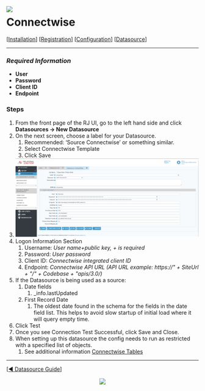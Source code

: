  <a href="http://www.sesamesoftware.com"><img align=left src="../images/RJOrbit110x110.png"></img></a>

[comment]: # (Change Heading to reflect Datasource)

# Connectwise

[comment]: # (Leave Nav BAR untouched)

[[Installation](../guides/installguide.md)] [[Registration](../guides/RegistrationGuide.md)] [[Configuration](../guides/configurationGuide.md)] [[Datasource](../guides/DatasourceGuide.md)]

---

[comment]: # (Leave Or Alter Required info as needed)

### *Required Information*

* **User**
* **Password**
* **Client ID**
* **Endpoint**

### Steps

[comment]: # (step 1 is common to all Datasources)
[comment]: # (Step 2.1and 2.2 should be adjusted for Data Source specific)
[comment]: # (Step 3 should be Image of the datasource you can add the screenshot to the images folder or create a placeholder like {image of datasource screen})
[comment]: # (adjust step 4 and below as needed)

1. From the front page of the RJ UI, go to the left hand side and click **Datasources &rarr; New Datasource**
2. On the next screen, choose a label for your Datasource.
   1. Recommended: ‘Source Connectwise’ or something similar.
   2. Select Connectwise Template
   3. Click Save
3. ![Connectwise Datasource](../images/Connectwise.PNG)
4. Logon Information Section
   1. Username: *User name+public key, + is required*
   2. Password: *User password*
   3. Client ID: *Connectwise integrated client ID*
   4. Endpoint: *Connectwise API URL (API URL example: https://" + SiteUrl + "/" + Codebase + "apis/3.0/)*
5. If the Datasource is being used as a source:
      1. Date fields
         1. _info.lastUpdated
      2. First Record Date
         1. The oldest date found in the schema for the fields in the date field list. This helps to avoid slow startup of initial load where it will query empty time.
6. Click Test
7. Once you see Connection Test Successful, click Save and Close.
8. When setting up this datasource the config needs to run as restricted with a specified list of objects.
   1. See additional information [Connectwise Tables](additionalinfo/ConnectwiseTables.md)

---

[[&#9664; Datasource Guide](../guides/DatasourceGuide.md)]

<p align="center" >  <a href="http://www.sesamesoftware.com"><img align=center src="../images/poweredBy.png" height="80px"></img></a> </p>
